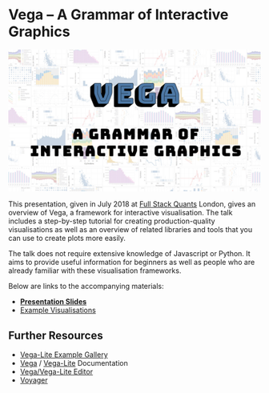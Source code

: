# Vega – A Grammar of Interactive Graphics

[![Video Banner](banner.jpg)](https://www.meetup.com/Full-Stack-Quants/events/248899125/)

This presentation, given in July 2018 at  [Full Stack Quants](http://fullstackquants.org/) London, gives an overview of Vega, a framework for interactive visualisation. The talk includes a step-by-step tutorial for creating production-quality visualisations as well as an overview of related libraries and tools that you can use to create plots more easily.

The talk does not require extensive knowledge of Javascript or Python. It aims to provide useful information for beginners as well as people who are already  familiar with these visualisation frameworks.

Below are links to the accompanying materials:

 * [**Presentation Slides**](https://rawgit.com/markusschanta/talks/master/2018-07%20-%20Vega%20-%20Full%20Stack%20Quants/presentation/presentation.html)
 * [Example Visualisations](https://github.com/markusschanta/talks/tree/master/2018-07%20-%20Vega%20-%20Full%20Stack%20Quants/presentation)
 
## Further Resources

 * [Vega-Lite Example Gallery](https://vega.github.io/vega-lite/examples/)
 * [Vega](https://vega.github.io/vega/docs/) / [Vega-Lite](https://vega.github.io/vega-lite/docs/) Documentation
 * [Vega/Vega-Lite Editor](https://vega.github.io/editor/)
 * [Voyager](http://vega.github.io/voyager/)
